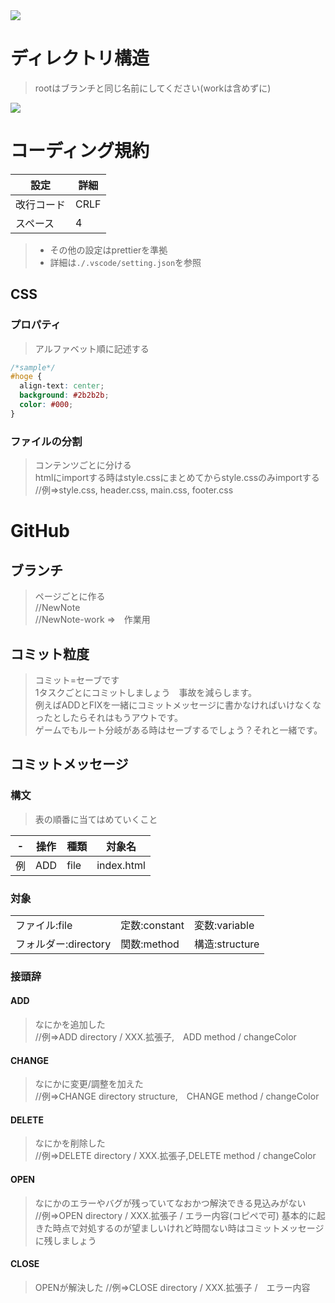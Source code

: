 <img src="https://uploda1.ysklog.net/eee1d71487629b9e9785d8ce46866d3f.png">

# ディレクトリ構造
>rootはブランチと同じ名前にしてください(workは含めずに)

<img src="https://uploda1.ysklog.net/1d8ce29b857e00e110e5e2a44dd20899.png">

# コーディング規約
|設定|詳細|
|----|---|
|改行コード|CRLF|
|スペース | 4 |

> * その他の設定はprettierを準拠
> * 詳細は```./.vscode/setting.json```を参照
## CSS
### プロパティ
>アルファベット順に記述する
```css
/*sample*/
#hoge {
  align-text: center;
  background: #2b2b2b;
  color: #000;
}
```
### ファイルの分割
>コンテンツごとに分ける<br>
htmlにimportする時はstyle.cssにまとめてからstyle.cssのみimportする<br>
//例=>style.css, header.css, main.css, footer.css<br>
# GitHub
## ブランチ
>ページごとに作る<br>
//NewNote<br>
//NewNote-work =>　作業用
## コミット粒度
>コミット=セーブです<br>
1タスクごとにコミットしましょう　事故を減らします。<br>
例えばADDとFIXを一緒にコミットメッセージに書かなければいけなくなったとしたらそれはもうアウトです。<br>
ゲームでもルート分岐がある時はセーブするでしょう？それと一緒です。
## コミットメッセージ
### 構文
>表の順番に当てはめていくこと

|-|操作|種類|対象名|
|-|-|-|-|
|例|ADD|file|index.html|
### 対象
| | | |
|-|-|-|
|ファイル:file|定数:constant|変数:variable|
|フォルダー:directory|関数:method|構造:structure|

### 接頭辞
#### ADD
>なにかを追加した<br>
//例=>ADD directory / XXX.拡張子,　ADD method / changeColor
#### CHANGE
>なにかに変更/調整を加えた<br>
//例=>CHANGE directory structure,　CHANGE method / changeColor
#### DELETE
>なにかを削除した<br>
//例=>DELETE directory / XXX.拡張子,DELETE method / changeColor
#### OPEN
>なにかのエラーやバグが残っていてなおかつ解決できる見込みがない<br>
//例=>OPEN directory / XXX.拡張子 / エラー内容(コピペで可)
基本的に起きた時点で対処するのが望ましいけれど時間ない時はコミットメッセージに残しましょう
#### CLOSE
>OPENが解決した
//例=>CLOSE directory / XXX.拡張子 /　エラー内容
